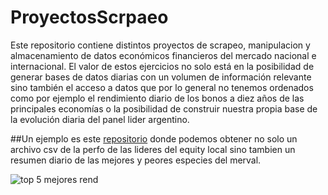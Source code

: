 # ProyectosScrpaeo
Este repositorio contiene distintos proyectos de scrapeo, manipulacion y almacenamiento de datos económicos financieros del mercado nacional e internacional.
El valor de estos ejercicios no solo está en la posibilidad de generar bases de datos diarias con un volumen de información relevante sino también el acceso a datos que por lo general no tenemos ordenados como por ejemplo el rendimiento diario de los bonos a diez años de las principales economías o la posibilidad de construir nuestra propia base de la evolución diaria del panel lider argentino.

##Un ejemplo es este [repositorio](https://github.com/rhamiro94/ProyectosScrpaeo/blob/main/Proyecto_Scrapeo_BOLSAR.ipynb) donde podemos obtener no solo un archivo csv de la perfo de las lideres del equity local sino tambien un resumen diario de las mejores y peores especies del merval.

![top 5 mejores rend](https://github.com/user-attachments/assets/7fe77bea-2823-48ed-b39b-2eecdeac287b)
